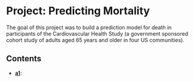# Project: Predicting Mortality

The goal of this project was to build a prediction model for death in participants of the Cardiovascular Health Study (a government sponsored cohort study of adults aged 65 years and older in four US communities).

## Contents

- **[a1](https://github.com/luca-martial/bios624/tree/master/a1)**: 
